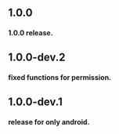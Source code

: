 ## 1.0.0
#### 1.0.0 release.

## 1.0.0-dev.2
#### fixed functions for permission.

## 1.0.0-dev.1
#### release for only android.
